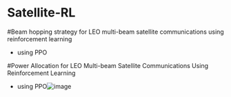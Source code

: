 # Satellite-RL

#Beam hopping strategy for LEO multi-beam satellite communications using reinforcement learning
 - using PPO

   
#Power Allocation for LEO Multi-beam Satellite Communications Using Reinforcement Learning
 - using PPO![image](https://github.com/2024-ICS-Lab-Yonsei-spring/Satellite-RL/assets/84433046/910a01e6-16bb-446e-8bed-3420766adcbb)
